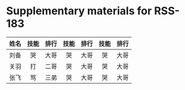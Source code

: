 # Supplementary materials for RSS-183

| 姓名 | 技能 | 排行 | 技能 | 排行 | 技能 | 排行 |
|--|:--:|:--:|:--:|:--:|:--:|:--:|
| 刘备 | 哭 | 大哥 |哭 | 大哥 |哭 | 大哥 |哭 | 大哥 |
| 关羽 | 打 | 二哥 |哭 | 大哥 |哭 | 大哥 |哭 | 大哥 |
| 张飞 | 骂 | 三弟 |哭 | 大哥 |哭 | 大哥 |哭 | 大哥 |

